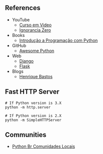 ## References 
   - YouTube
      - [Curso em Video](https://www.youtube.com/user/cursosemvideo/featured)
      - [Ignorancia Zero](https://www.youtube.com/watch?v=lJjR906426o&list=PLfCKf0-awunOu2WyLe2pSD2fXUo795xRe)
   - Books
      - [Introdução a Programação com Python](https://python.nilo.pro.br/)
   - GitHub
	  - [Awesome Python](https://github.com/vinta/awesome-python)
   - Web
      - [Django](https://www.djangoproject.com/)
      - [Flask](http://flask.pocoo.org/)
   - Blogs
      - [Henrique Bastos](https://henriquebastos.net)

## Fast HTTP Server

    # If Python version is 3.X
    python -m http.server
    
    # If Python version is 2.X
    python -m SimpleHTTPServer

## Communities
- [Python Br Comunidades Locais](https://python.org.br/comunidades-locais/)

